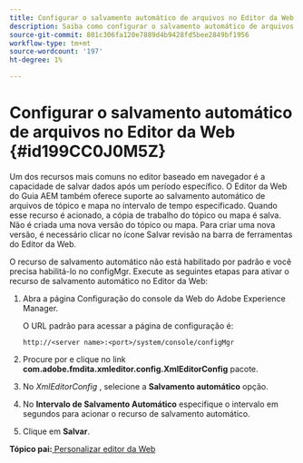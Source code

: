 ```yaml
---
title: Configurar o salvamento automático de arquivos no Editor da Web
description: Saiba como configurar o salvamento automático de arquivos no Editor da Web
source-git-commit: 801c306fa120e7889d4b9428fd5bee2849bf1956
workflow-type: tm+mt
source-wordcount: '197'
ht-degree: 1%

---
```



# Configurar o salvamento automático de arquivos no Editor da Web {#id199CC0J0M5Z}

Um dos recursos mais comuns no editor baseado em navegador é a capacidade de salvar dados após um período específico. O Editor da Web do Guia AEM também oferece suporte ao salvamento automático de arquivos de tópico e mapa no intervalo de tempo especificado. Quando esse recurso é acionado, a cópia de trabalho do tópico ou mapa é salva. Não é criada uma nova versão do tópico ou mapa. Para criar uma nova versão, é necessário clicar no ícone Salvar revisão na barra de ferramentas do Editor da Web.

O recurso de salvamento automático não está habilitado por padrão e você precisa habilitá-lo no configMgr. Execute as seguintes etapas para ativar o recurso de salvamento automático no Editor da Web:

1. Abra a página Configuração do console da Web do Adobe Experience Manager.

   O URL padrão para acessar a página de configuração é:

   ```http
   http://<server name>:<port>/system/console/configMgr
   ```

1. Procure por e clique no link **com.adobe.fmdita.xmleditor.config.XmlEditorConfig** pacote.

1. No *XmlEditorConfig* , selecione a **Salvamento automático** opção.

1. No **Intervalo de Salvamento Automático** especifique o intervalo em segundos para acionar o recurso de salvamento automático.

1. Clique em **Salvar**.


**Tópico pai:**[ Personalizar editor da Web](conf-web-editor.md)

